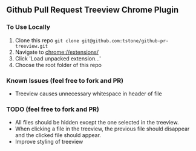 ## Github Pull Request Treeview Chrome Plugin

### To Use Locally

1. Clone this repo `git clone git@github.com:tstone/github-pr-treeview.git`
1. Navigate to [chrome://extensions/](chrome://extensions/)
1. Click 'Load unpacked extension...'
1. Choose the root folder of this repo

### Known Issues (feel free to fork and PR)

* Treeview causes unnecessary whitespace in header of file

### TODO (feel free to fork and PR)

* All files should be hidden except the one selected in the treeview.
* When clicking a file in the treeview, the previous file should disappear and the clicked file should appear.
* Improve styling of treeview
